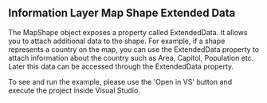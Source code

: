 ## Information Layer Map Shape Extended Data
The MapShape object exposes a property called ExtendedData. It allows you to attach additional data to the shape. For example, if a shape represents a country on the map, you can use the ExtendedData property to attach information about the country such as Area, Capitol, Population etc. Later this data can be accessed through the ExtendedData property.

To see and run the example, please use the 'Open in VS' button and execute the project inside Visual Studio.

[//]: <keywords:ExtendedPropertySet, ToolTip>